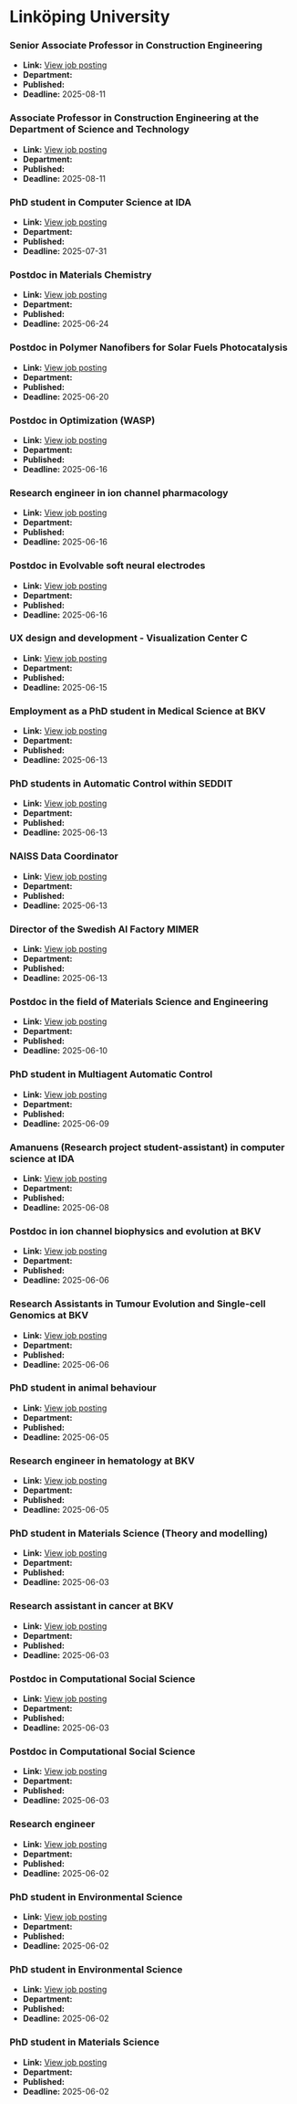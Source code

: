# Linköping University

### Senior Associate Professor in Construction Engineering
- **Link:** [View job posting](https://liu.se/en/work-at-liu/vacancies/26549)
- **Department:** 
- **Published:** 
- **Deadline:** 2025-08-11

### Associate Professor in Construction Engineering at the Department of Science and Technology
- **Link:** [View job posting](https://liu.se/en/work-at-liu/vacancies/26631)
- **Department:** 
- **Published:** 
- **Deadline:** 2025-08-11

### PhD student in Computer Science at IDA
- **Link:** [View job posting](https://liu.se/en/work-at-liu/vacancies/26793)
- **Department:** 
- **Published:** 
- **Deadline:** 2025-07-31

### Postdoc in Materials Chemistry
- **Link:** [View job posting](https://liu.se/en/work-at-liu/vacancies/26954)
- **Department:** 
- **Published:** 
- **Deadline:** 2025-06-24

### Postdoc in Polymer Nanofibers for Solar Fuels Photocatalysis
- **Link:** [View job posting](https://liu.se/en/work-at-liu/vacancies/26893)
- **Department:** 
- **Published:** 
- **Deadline:** 2025-06-20

### Postdoc in Optimization (WASP)
- **Link:** [View job posting](https://liu.se/en/work-at-liu/vacancies/26870)
- **Department:** 
- **Published:** 
- **Deadline:** 2025-06-16

### Research engineer in ion channel pharmacology
- **Link:** [View job posting](https://liu.se/en/work-at-liu/vacancies/26937)
- **Department:** 
- **Published:** 
- **Deadline:** 2025-06-16

### Postdoc in Evolvable soft neural electrodes
- **Link:** [View job posting](https://liu.se/en/work-at-liu/vacancies/26940)
- **Department:** 
- **Published:** 
- **Deadline:** 2025-06-16

### UX design and development - Visualization Center C
- **Link:** [View job posting](https://liu.se/en/work-at-liu/vacancies/26904)
- **Department:** 
- **Published:** 
- **Deadline:** 2025-06-15

### Employment as a PhD student in Medical Science at BKV
- **Link:** [View job posting](https://liu.se/en/work-at-liu/vacancies/26934)
- **Department:** 
- **Published:** 
- **Deadline:** 2025-06-13

### PhD students in Automatic Control within SEDDIT
- **Link:** [View job posting](https://liu.se/en/work-at-liu/vacancies/26949)
- **Department:** 
- **Published:** 
- **Deadline:** 2025-06-13

### NAISS Data Coordinator
- **Link:** [View job posting](https://liu.se/en/work-at-liu/vacancies/26983)
- **Department:** 
- **Published:** 
- **Deadline:** 2025-06-13

### Director of the Swedish AI Factory MIMER
- **Link:** [View job posting](https://liu.se/en/work-at-liu/vacancies/26986)
- **Department:** 
- **Published:** 
- **Deadline:** 2025-06-13

### Postdoc in the field of Materials Science and Engineering
- **Link:** [View job posting](https://liu.se/en/work-at-liu/vacancies/26579)
- **Department:** 
- **Published:** 
- **Deadline:** 2025-06-10

### PhD student in Multiagent Automatic Control
- **Link:** [View job posting](https://liu.se/en/work-at-liu/vacancies/26739)
- **Department:** 
- **Published:** 
- **Deadline:** 2025-06-09

### Amanuens (Research project student-assistant) in computer science at IDA
- **Link:** [View job posting](https://liu.se/en/work-at-liu/vacancies/26846)
- **Department:** 
- **Published:** 
- **Deadline:** 2025-06-08

### Postdoc in ion channel biophysics and evolution at BKV
- **Link:** [View job posting](https://liu.se/en/work-at-liu/vacancies/26875)
- **Department:** 
- **Published:** 
- **Deadline:** 2025-06-06

### Research Assistants in Tumour Evolution and Single-cell Genomics at BKV
- **Link:** [View job posting](https://liu.se/en/work-at-liu/vacancies/26884)
- **Department:** 
- **Published:** 
- **Deadline:** 2025-06-06

### PhD student in animal behaviour
- **Link:** [View job posting](https://liu.se/en/work-at-liu/vacancies/26856)
- **Department:** 
- **Published:** 
- **Deadline:** 2025-06-05

### Research engineer in hematology at BKV
- **Link:** [View job posting](https://liu.se/en/work-at-liu/vacancies/26876)
- **Department:** 
- **Published:** 
- **Deadline:** 2025-06-05

### PhD student in Materials Science (Theory and modelling)
- **Link:** [View job posting](https://liu.se/en/work-at-liu/vacancies/26841)
- **Department:** 
- **Published:** 
- **Deadline:** 2025-06-03

### Research assistant in cancer at BKV
- **Link:** [View job posting](https://liu.se/en/work-at-liu/vacancies/26848)
- **Department:** 
- **Published:** 
- **Deadline:** 2025-06-03

### Postdoc in Computational Social Science
- **Link:** [View job posting](https://liu.se/en/work-at-liu/vacancies/26852)
- **Department:** 
- **Published:** 
- **Deadline:** 2025-06-03

### Postdoc in Computational Social Science
- **Link:** [View job posting](https://liu.se/en/work-at-liu/vacancies/26854)
- **Department:** 
- **Published:** 
- **Deadline:** 2025-06-03

### Research engineer
- **Link:** [View job posting](https://liu.se/en/work-at-liu/vacancies/26453)
- **Department:** 
- **Published:** 
- **Deadline:** 2025-06-02

### PhD student in Environmental Science
- **Link:** [View job posting](https://liu.se/en/work-at-liu/vacancies/26774)
- **Department:** 
- **Published:** 
- **Deadline:** 2025-06-02

### PhD student in Environmental Science
- **Link:** [View job posting](https://liu.se/en/work-at-liu/vacancies/26775)
- **Department:** 
- **Published:** 
- **Deadline:** 2025-06-02

### PhD student in Materials Science
- **Link:** [View job posting](https://liu.se/en/work-at-liu/vacancies/26790)
- **Department:** 
- **Published:** 
- **Deadline:** 2025-06-02

